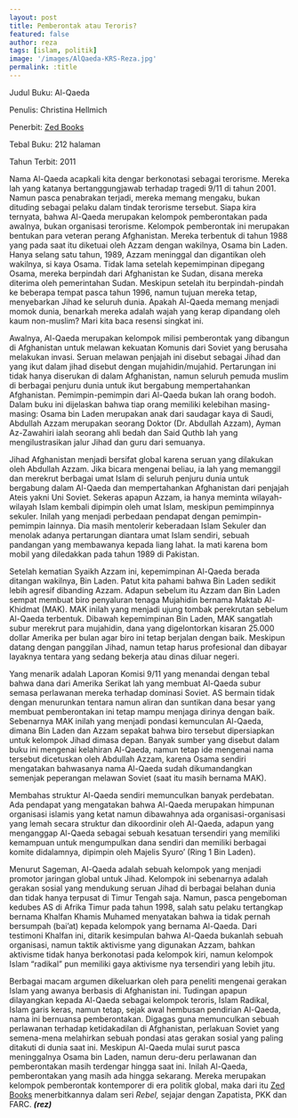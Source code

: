 ```yaml
---
layout: post
title: Pemberontak atau Teroris?
featured: false
author: reza
tags: [islam, politik]
image: '/images/AlQaeda-KRS-Reza.jpg'
permalink: :title
---
```


Judul Buku: Al-Qaeda

Penulis: Christina Hellmich

Penerbit: [Zed Books](https://zedbooks.net)

Tebal Buku: 212 halaman

Tahun Terbit: 2011

Nama Al-Qaeda acapkali kita dengar berkonotasi sebagai terorisme. Mereka lah yang katanya bertanggungjawab terhadap tragedi 9/11 di tahun 2001. Namun pasca penabrakan terjadi, mereka memang mengaku, bukan dituding sebagai pelaku dalam tindak terorisme tersebut. Siapa kira ternyata, bahwa Al-Qaeda merupakan kelompok pemberontakan pada awalnya, bukan organisasi terorisme. Kelompok pemberontak ini merupakan bentukan para veteran perang Afghanistan. Mereka terbentuk di tahun 1988 yang pada saat itu diketuai oleh Azzam dengan wakilnya, Osama bin Laden. Hanya selang satu tahun, 1989, Azzam meninggal dan digantikan oleh wakilnya, si kaya Osama. Tidak lama setelah kepemimpinan dipegang Osama, mereka berpindah dari Afghanistan ke Sudan, disana mereka diterima oleh pemerintahan Sudan. Meskipun setelah itu berpindah-pindah ke beberapa tempat pasca tahun 1996, namun tujuan mereka tetap, menyebarkan Jihad ke seluruh dunia. Apakah Al-Qaeda memang menjadi momok dunia, benarkah mereka adalah wajah yang kerap dipandang oleh kaum non-muslim? Mari kita baca resensi singkat ini.

Awalnya, Al-Qaeda merupakan kelompok milisi pemberontak yang dibangun di Afghanistan untuk melawan kekuatan Komunis dari Soviet yang berusaha melakukan invasi. Seruan melawan penjajah ini disebut sebagai Jihad dan yang ikut dalam jihad disebut dengan mujahidin/mujahid. Pertarungan ini tidak hanya diserukan di dalam Afghanistan, namun seluruh pemuda muslim di berbagai penjuru dunia untuk ikut bergabung mempertahankan Afghanistan. Pemimpin-pemimpin dari Al-Qaeda bukan lah orang bodoh. Dalam buku ini dijelaskan bahwa tiap orang memiliki kelebihan masing-masing: Osama bin Laden merupakan anak dari saudagar kaya di Saudi, Abdullah Azzam merupakan seorang Doktor (Dr. Abdullah Azzam), Ayman Az-Zawahiri ialah seorang ahli bedah dan Said Quthb lah yang mengilustrasikan jalur Jihad dan guru dari semuanya.

Jihad Afghanistan menjadi bersifat global karena seruan yang dilakukan oleh Abdullah Azzam. Jika bicara mengenai beliau, ia lah yang memanggil dan merekrut berbagai umat Islam di seluruh penjuru dunia untuk bergabung dalam Al-Qaeda dan mempertahankan Afghanistan dari penjajah Ateis yakni Uni Soviet. Sekeras apapun Azzam, ia hanya meminta wilayah-wilayah Islam kembali dipimpin oleh umat Islam, meskipun pemimpinnya sekuler. Inilah yang menjadi perbedaan pendapat dengan pemimpin-pemimpin lainnya. Dia masih mentolerir keberadaan Islam Sekuler dan menolak adanya pertarungan diantara umat Islam sendiri, sebuah pandangan yang membawanya kepada liang lahat. Ia mati karena bom mobil yang diledakkan pada tahun 1989 di Pakistan.

Setelah kematian Syaikh Azzam ini, kepemimpinan Al-Qaeda berada ditangan wakilnya, Bin Laden. Patut kita pahami bahwa Bin Laden sedikit lebih agresif dibanding Azzam. Adapun sebelum itu Azzam dan Bin Laden sempat membuat biro penyaluran tenaga Mujahidin bernama Maktab Al- Khidmat (MAK). MAK inilah yang menjadi ujung tombak perekrutan sebelum Al-Qaeda terbentuk. Dibawah kepemimpinan Bin Laden, MAK sangatlah subur merekrut para mujahidin, dana yang digelontorkan kisaran 25.000 dollar Amerika per bulan agar biro ini tetap berjalan dengan baik. Meskipun datang dengan panggilan Jihad, namun tetap harus profesional dan dibayar layaknya tentara yang sedang bekerja atau dinas diluar negeri.

Yang menarik adalah Laporan Komisi 9/11 yang menandai dengan tebal bahwa dana dari Amerika Serikat lah yang membuat Al-Qaeda subur semasa perlawanan mereka terhadap dominasi Soviet. AS bermain tidak dengan menurunkan tentara namun aliran dan suntikan dana besar yang membuat pemberontakan ini tetap mampu menjaga dirinya dengan baik. Sebenarnya MAK inilah yang menjadi pondasi kemunculan Al-Qaeda, dimana Bin Laden dan Azzam sepakat bahwa biro tersebut dipersiapkan untuk kelompok Jihad dimasa depan. Banyak sumber yang disebut dalam buku ini mengenai kelahiran Al-Qaeda, namun tetap ide mengenai nama tersebut dicetuskan oleh Abdullah Azzam, karena Osama sendiri mengatakan bahwasanya nama Al-Qaeda sudah dikumandangkan semenjak peperangan melawan Soviet (saat itu masih bernama MAK).

Membahas struktur Al-Qaeda sendiri memunculkan banyak perdebatan. Ada pendapat yang mengatakan bahwa Al-Qaeda merupakan himpunan organisasi islamis yang ketat namun dibawahnya ada organisasi-organisasi yang lemah secara struktur dan dikoordinir oleh Al-Qaeda, adapun yang menganggap Al-Qaeda sebagai sebuah kesatuan tersendiri yang memiliki kemampuan untuk mengumpulkan dana sendiri dan memiliki berbagai komite didalamnya, dipimpin oleh Majelis Syuro’ (Ring 1 Bin Laden).

Menurut Sageman, Al-Qaeda adalah sebuah kelompok yang menjadi promotor jaringan global untuk Jihad. Kelompok ini sebenarnya adalah gerakan sosial yang mendukung seruan Jihad di berbagai belahan dunia dan tidak hanya terpusat di Timur Tengah saja. Namun, pasca pengeboman kedubes AS di Afrika Timur pada tahun 1998, salah satu pelaku tertangkap bernama Khalfan Khamis Muhamed menyatakan bahwa ia tidak pernah bersumpah (bai’at) kepada kelompok yang bernama Al-Qaeda. Dari testimoni Khalfan ini, ditarik kesimpulan bahwa Al-Qaeda bukanlah sebuah organisasi, namun taktik aktivisme yang digunakan Azzam, bahkan aktivisme tidak hanya berkonotasi pada kelompok kiri, namun kelompok Islam “radikal” pun memiliki gaya aktivisme nya tersendiri yang lebih jitu.

Berbagai macam argumen dikeluarkan oleh para peneliti mengenai gerakan Islam yang awanya berbasis di Afghanistan ini. Tudingan apapun dilayangkan kepada Al-Qaeda sebagai kelompok teroris, Islam Radikal, Islam garis keras, namun tetap, sejak awal hembusan pendirian Al-Qaeda, nama ini bernuansa pemberontakan. Digagas guna memunculkan sebuah perlawanan terhadap ketidakadilan di Afghanistan, perlakuan Soviet yang semena-mena melahirkan sebuah pondasi atas gerakan sosial yang paling ditakuti di dunia saat ini. Meskipun Al-Qaeda mulai surut pasca meninggalnya Osama bin Laden, namun deru-deru perlawanan dan pemberontakan masih terdengar hingga saat ini. Inilah Al-Qaeda, pemberontakan yang masih ada hingga sekarang. Mereka merupakan kelompok pemberontak kontemporer di era politik global, maka dari itu [Zed Books](https://www.zedbooks.net/shop/series/rebels/) menerbitkannya dalam seri _Rebel,_ sejajar dengan Zapatista, PKK dan FARC. **_(rez)_**
